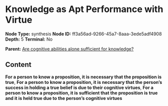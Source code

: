 # Knowledge as Apt Performance with Virtue

**Node Type:** synthesis
**Node ID:** ff3a56ad-9266-45a7-8aaa-3ede5adf4908
**Depth:** 5
**Terminal:** No

**Parent:** [Are cognitive abilities alone sufficient for knowledge?](are-cognitive-abilities-alone-sufficient-for-knowledge-antithesis-6d31e8f1-059e-441f-99db-f797a6453dc5.md)

## Content

**For a person to know a proposition, it is necessary that the proposition is true**, **For a person to know a proposition, it is necessary that the person’s success in holding a true belief is due to their cognitive virtues**, **For a person to know a proposition, it is sufficient that the proposition is true and it is held true due to the person’s cognitive virtues**
